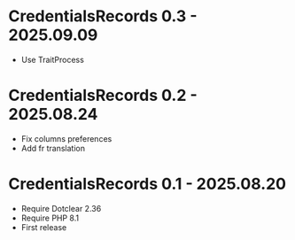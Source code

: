 CredentialsRecords 0.3 - 2025.09.09
===========================================================
* Use TraitProcess

CredentialsRecords 0.2 - 2025.08.24
===========================================================
* Fix columns preferences
* Add fr translation

CredentialsRecords 0.1 - 2025.08.20
===========================================================
* Require Dotclear 2.36
* Require PHP 8.1
* First release
